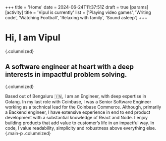 +++
title = 'Home'
date = 2024-06-24T11:37:51Z
draft = true
[params]
  [activity]
    title = 'Vipul is currently'
    list = ['Playing video games', 'Writing code', 'Watching Football', 'Relaxing with family', 'Sound asleep']
+++

# Hi, I am Vipul 
{.columnized}

## A software engineer at heart️ with a deep interests in impactful problem solving.
{.columnized}

Based out of Bengaluru 🇮🇳, I am an Engineer, with deep expertise in Golang. In my last role with Coinbase, I was a Senior Software Engineer working as a technical lead for the Coinbase Commerce. Although, primarily a Backend engineer, I have extensive experience in end to end product development with a substantial knowledge of React and Node. I enjoy building products that add value to customer’s life in an impactful way. In code, I value readability, simplicity and robustness above everything else.
{.main-p .columnized}
